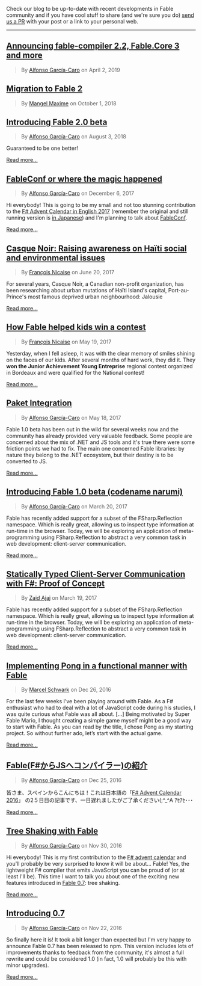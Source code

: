 Check our blog to be up-to-date with recent developments in Fable community and if you have cool stuff to share (and we're sure you do) [send us a PR](https://github.com/fable-compiler/fable-compiler.github.io/tree/dev/blog) with your post or a link to your personal web.

-------------------------------------------------------------------

## [Announcing fable-compiler 2.2, Fable.Core 3 and more](Announcing-2-2.html)

> By [Alfonso García-Caro](https://twitter.com/alfonsogcnunez) on April 2, 2019

## [Migration to Fable 2](Migration-to-Fable2.html)

> By [Mangel Maxime](https://twitter.com/MangelMaxime) on October 1, 2018

## [Introducing Fable 2.0 beta](Introducing-2-0-beta.html)

> By [Alfonso García-Caro](https://twitter.com/alfonsogcnunez) on August 3, 2018

Guaranteed to be one better!

[Read more...](Introducing-2-0-beta.html)

## [FableConf or where the magic happened](FableConf.html)

> By [Alfonso García-Caro](https://twitter.com/alfonsogcnunez) on December 6, 2017

Hi everybody! This is going to be my small and not too stunning contribution to the [F# Advent Calendar in English 2017](https://sergeytihon.com/2017/10/22/f-advent-calendar-in-english-2017/) (remember the original and still running version is [in Japanese](https://qiita.com/advent-calendar/2017/fsharp)) and I'm planning to talk about [FableConf](http://fable.io/fableconf).

[Read more...](FableConf.html)

## [Casque Noir: Raising awareness on Haïti social and environmental issues](Development-For-Haiti.html)

> By [François Nicaise](https://twitter.com/thewhitetigle) on June 20, 2017

For several years, Casque Noir, a Canadian non-profit organization, has been researching about urban mutations of Haïti Island's capital, Port-au-Prince's most famous deprived urban neighbourhood: Jalousie

[Read more...](Development-For-Haiti.html)

## [How Fable helped kids win a contest](How-Fable-Helped-Kids.html)

> By [François Nicaise](https://twitter.com/thewhitetigle) on May 19, 2017

Yesterday, when I fell asleep, it was with the clear memory of smiles shining on the faces of our kids. After several months of hard work, they did it. They **won the Junior Achievement Young Entreprise** regional contest organized in Bordeaux and were qualified for the National contest!

[Read more...](How-Fable-Helped-Kids.html)

## [Paket Integration](Paket-integration.html)

> By [Alfonso García-Caro](https://twitter.com/alfonsogcnunez) on May 18, 2017

Fable 1.0 beta has been out in the wild for several weeks now and the community has already provided very valuable feedback. Some people are concerned about the mix of .NET and JS tools and it's true there were some friction points we had to fix. The main one concerned Fable libraries: by nature they belong to the .NET ecosystem, but their destiny is to be converted to JS.

[Read more...](Paket-integration.html)

## [Introducing Fable 1.0 beta (codename narumi)](Introducing-1-0-beta.html)

> By [Alfonso García-Caro](https://twitter.com/alfonsogcnunez) on March 20, 2017

Fable has recently added support for a subset of the FSharp.Reflection namespace. Which is really great, allowing us to inspect type information at run-time in the browser. Today, we will be exploring an application of meta-programming using FSharp.Reflection to abstract a very common task in web development: client-server communication.

[Read more...](Introducing-1-0-beta.html)

## [Statically Typed Client-Server Communication with F#: Proof of Concept](https://medium.com/@zaid.naom/statically-typed-client-server-communication-with-f-proof-of-concept-7e52cff4a625#.upg5r1mah)

> By [Zaid Ajaj](https://twitter.com/zaid_ajaj) on March 19, 2017

Fable has recently added support for a subset of the FSharp.Reflection namespace. Which is really great, allowing us to inspect type information at run-time in the browser. Today, we will be exploring an application of meta-programming using FSharp.Reflection to abstract a very common task in web development: client-server communication.

[Read more...](https://medium.com/@zaid.naom/statically-typed-client-server-communication-with-f-proof-of-concept-7e52cff4a625#.upg5r1mah)

## [Implementing Pong in a functional manner with Fable](http://oopbase.de/posts/implementing-pong-in-a-functional-manner-with-fable/)

> By [Marcel Schwark](https://twitter.com/oopbase) on Dec 26, 2016

For the last few weeks I’ve been playing around with Fable. As a F# enthusiast who had to deal with a lot of JavaScript code during his studies, I was quite curious what Fable was all about. [...]
Being motivated by Super Fable Mario, I thought creating a simple game myself might be a good way to start with Fable. As you can read by the title, I chose Pong as my starting project. So without further ado, let’s start with the actual game.

[Read more...](http://oopbase.de/posts/implementing-pong-in-a-functional-manner-with-fable/)

## [Fable(F#からJSへコンパイラー)の紹介](Fable-shoukai.html)

> By [Alfonso García-Caro](https://twitter.com/alfonsogcnunez) on Dec 25, 2016

皆さま、スペインからこんにちは！これは日本語の「[F# Advent Calendar 2016](http://qiita.com/advent-calendar/2016/fsharp)」
の2５日目の記事です、一日遅れましたがご了承ください(;^_^A ｱｾｱｾ･･･

[Read more...](Fable-shoukai.html)

## [Tree Shaking with Fable](Tree-shaking.html)

> By [Alfonso García-Caro](https://twitter.com/alfonsogcnunez) on Nov 30, 2016

Hi everybody! This is my first contribution to the [F# advent calendar](https://sergeytihon.wordpress.com/2016/10/23/f-advent-calendar-in-english-2016/) and you'll probably be very surprised to know it will be about... Fable! Yes, the lightweight F# compiler that emits JavaScript you can be proud of (or at least I'll be). This time I want to talk you about one of the exciting new features introduced in [Fable 0.7](Introducing-0-7.html): tree shaking.

[Read more...](Tree-shaking.html)

## [Introducing 0.7](Introducing-0-7.html)

> By [Alfonso García-Caro](https://twitter.com/alfonsogcnunez) on Nov 22, 2016

So finally here it is! It took a bit longer than expected but I'm very happy to announce Fable 0.7 has been released to npm. This version includes lots of improvements thanks to feedback from the community, it's almost a full rewrite and could be considered 1.0 (in fact, 1.0 will probably be this with minor upgrades).

[Read more...](Introducing-0-7.html)
